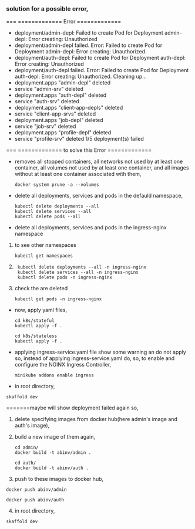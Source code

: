 ### solution for a possible error,

===											=============	Error  =============

 - deployment/admin-depl: Failed to create Pod for Deployment admin-depl: Error creating: Unauthorized
 - deployment/admin-depl failed. Error: Failed to create Pod for Deployment admin-depl: Error creating: Unauthorized.
 - deployment/auth-depl: Failed to create Pod for Deployment auth-depl: Error creating: Unauthorized
 - deployment/auth-depl failed. Error: Failed to create Pod for Deployment auth-depl: Error creating: Unauthorized.
Cleaning up...
 - deployment.apps "admin-depl" deleted
 - service "admin-srv" deleted
 - deployment.apps "auth-depl" deleted
 - service "auth-srv" deleted
 - deployment.apps "client-app-depls" deleted
 - service "client-app-srvs" deleted
 - deployment.apps "job-depl" deleted
 - service "job-srv" deleted
 - deployment.apps "profile-depl" deleted
 - service "profile-srv" deleted
1/5 deployment(s) failed

=== 									=============	to solve this Error  =============

- removes all stopped containers, all networks not used by at least one container, all volumes not used by at least one container, and all images without at least one container associated with them,

	```
	docker system prune -a --volumes
	```

- delete all deployments, services and pods in the defauld namespace,

	```
	kubectl delete deployments --all
	kubectl delete services --all
	kubectl delete pods --all
	```

- delete all deployments, services and pods in the ingress-nginx namespace
	
1. to see other namespaces

	```
	kubectl get namespaces
	```

2. ```
	kubectl delete deployments --all -n ingress-nginx 
	kubectl delete services --all -n ingress-nginx 
	kubectl delete pods -n ingress-nginx 
	```
3. check the are deleted
	```
	kubectl get pods -n ingress-nginx
	```

- now,
 apply yaml files,
	```
 	cd k8s/stateful
	kubectl apply -f .
	``` 
	
 	```
 	cd k8s/stateless
	kubectl apply -f .
 	``` 
- applying ingress-service.yaml file show some warning an do not apply so,
	instead of applying ingress-service.yaml do,
	so,
	to enable and configure the NGINX Ingress Controller,

	```
	minikube addons enable ingress
	```
- in root directory,
```
skaffold dev
```
=======maybe will show deployment failed again so, 

1. delete specifying images from docker hub(here admin's image and auth's image),
2. build a new image of them again,
 	```
 	cd admin/
 	docker build -t abinv/admin .
 	```
 	
 	```
 	cd auth/
 	docker build -t abinv/auth .
 	``` 
 
 
3. push to these images to docker hub,
```
docker push abinv/admin
```

```
docker push abinv/auth
```

4. in root directory,

```
skaffold dev
```